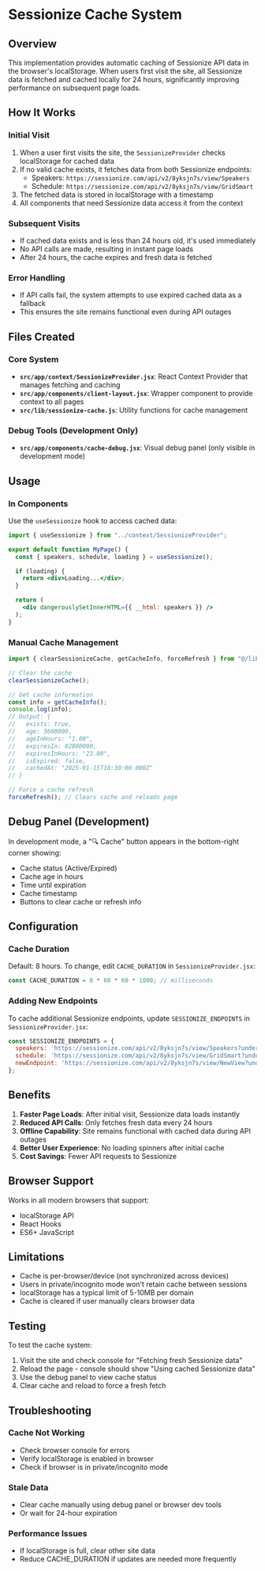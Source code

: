 # Sessionize Cache System

## Overview

This implementation provides automatic caching of Sessionize API data in the browser's localStorage. When users first visit the site, all Sessionize data is fetched and cached locally for 24 hours, significantly improving performance on subsequent page loads.

## How It Works

### Initial Visit
1. When a user first visits the site, the `SessionizeProvider` checks localStorage for cached data
2. If no valid cache exists, it fetches data from both Sessionize endpoints:
   - Speakers: `https://sessionize.com/api/v2/8yksjn7s/view/Speakers`
   - Schedule: `https://sessionize.com/api/v2/8yksjn7s/view/GridSmart`
3. The fetched data is stored in localStorage with a timestamp
4. All components that need Sessionize data access it from the context

### Subsequent Visits
- If cached data exists and is less than 24 hours old, it's used immediately
- No API calls are made, resulting in instant page loads
- After 24 hours, the cache expires and fresh data is fetched

### Error Handling
- If API calls fail, the system attempts to use expired cached data as a fallback
- This ensures the site remains functional even during API outages

## Files Created

### Core System
- **`src/app/context/SessionizeProvider.jsx`**: React Context Provider that manages fetching and caching
- **`src/app/components/client-layout.jsx`**: Wrapper component to provide context to all pages
- **`src/lib/sessionize-cache.js`**: Utility functions for cache management

### Debug Tools (Development Only)
- **`src/app/components/cache-debug.jsx`**: Visual debug panel (only visible in development mode)

## Usage

### In Components
Use the `useSessionize` hook to access cached data:

```jsx
import { useSessionize } from "../context/SessionizeProvider";

export default function MyPage() {
  const { speakers, schedule, loading } = useSessionize();

  if (loading) {
    return <div>Loading...</div>;
  }

  return (
    <div dangerouslySetInnerHTML={{ __html: speakers }} />
  );
}
```

### Manual Cache Management

```javascript
import { clearSessionizeCache, getCacheInfo, forceRefresh } from "@/lib/sessionize-cache";

// Clear the cache
clearSessionizeCache();

// Get cache information
const info = getCacheInfo();
console.log(info);
// Output: {
//   exists: true,
//   age: 3600000,
//   ageInHours: "1.00",
//   expiresIn: 82800000,
//   expiresInHours: "23.00",
//   isExpired: false,
//   cachedAt: "2025-01-15T10:30:00.000Z"
// }

// Force a cache refresh
forceRefresh(); // Clears cache and reloads page
```

## Debug Panel (Development)

In development mode, a "🔍 Cache" button appears in the bottom-right corner showing:
- Cache status (Active/Expired)
- Cache age in hours
- Time until expiration
- Cache timestamp
- Buttons to clear cache or refresh info

## Configuration

### Cache Duration
Default: 8 hours. To change, edit `CACHE_DURATION` in `SessionizeProvider.jsx`:

```javascript
const CACHE_DURATION = 8 * 60 * 60 * 1000; // milliseconds
```

### Adding New Endpoints
To cache additional Sessionize endpoints, update `SESSIONIZE_ENDPOINTS` in `SessionizeProvider.jsx`:

```javascript
const SESSIONIZE_ENDPOINTS = {
  speakers: 'https://sessionize.com/api/v2/8yksjn7s/view/Speakers?under=True',
  schedule: 'https://sessionize.com/api/v2/8yksjn7s/view/GridSmart?under=True',
  newEndpoint: 'https://sessionize.com/api/v2/8yksjn7s/view/NewView?under=True',
};
```

## Benefits

1. **Faster Page Loads**: After initial visit, Sessionize data loads instantly
2. **Reduced API Calls**: Only fetches fresh data every 24 hours
3. **Offline Capability**: Site remains functional with cached data during API outages
4. **Better User Experience**: No loading spinners after initial cache
5. **Cost Savings**: Fewer API requests to Sessionize

## Browser Support

Works in all modern browsers that support:
- localStorage API
- React Hooks
- ES6+ JavaScript

## Limitations

- Cache is per-browser/device (not synchronized across devices)
- Users in private/incognito mode won't retain cache between sessions
- localStorage has a typical limit of 5-10MB per domain
- Cache is cleared if user manually clears browser data

## Testing

To test the cache system:

1. Visit the site and check console for "Fetching fresh Sessionize data"
2. Reload the page - console should show "Using cached Sessionize data"
3. Use the debug panel to view cache status
4. Clear cache and reload to force a fresh fetch

## Troubleshooting

### Cache Not Working
- Check browser console for errors
- Verify localStorage is enabled in browser
- Check if browser is in private/incognito mode

### Stale Data
- Clear cache manually using debug panel or browser dev tools
- Or wait for 24-hour expiration

### Performance Issues
- If localStorage is full, clear other site data
- Reduce CACHE_DURATION if updates are needed more frequently

